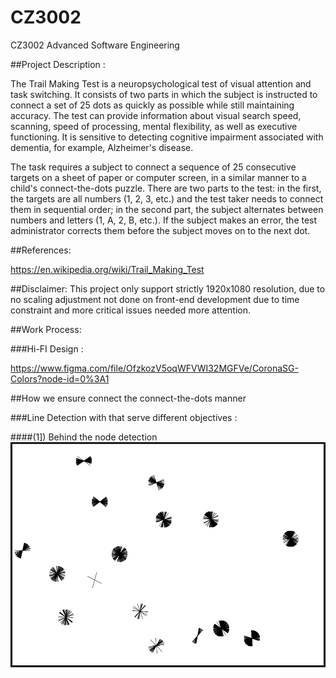 # CZ3002


CZ3002 Advanced Software Engineering

##Project Description :

The Trail Making Test is a neuropsychological test of visual attention and task switching. It consists of two parts in which the subject is instructed to connect a set of 25 dots as quickly as possible while still maintaining accuracy. The test can provide information about visual search speed, scanning, speed of processing, mental flexibility, as well as executive functioning. It is sensitive to detecting cognitive impairment associated with dementia, for example, Alzheimer's disease.

The task requires a subject to connect a sequence of 25 consecutive targets on a sheet of paper or computer screen, in a similar manner to a child's connect-the-dots puzzle. There are two parts to the test: in the first, the targets are all numbers (1, 2, 3, etc.) and the test taker needs to connect them in sequential order; in the second part, the subject alternates between numbers and letters (1, A, 2, B, etc.). If the subject makes an error, the test administrator corrects them before the subject moves on to the next dot.

##References: 

https://en.wikipedia.org/wiki/Trail_Making_Test

##Disclaimer: 
This project only support strictly 1920x1080 resolution, due to no scaling adjustment not done on front-end development due to time constraint and more critical issues needed more attention.

##Work Process:

###Hi-FI Design : 

https://www.figma.com/file/OfzkozV5oqWFVWI32MGFVe/CoronaSG-Colors?node-id=0%3A1

##How we ensure connect the connect-the-dots manner

###Line Detection with that serve different objectives :

####(1]) Behind the node detection
![Behind the node detection](/Assets/Img/Line_Detection_4.png)